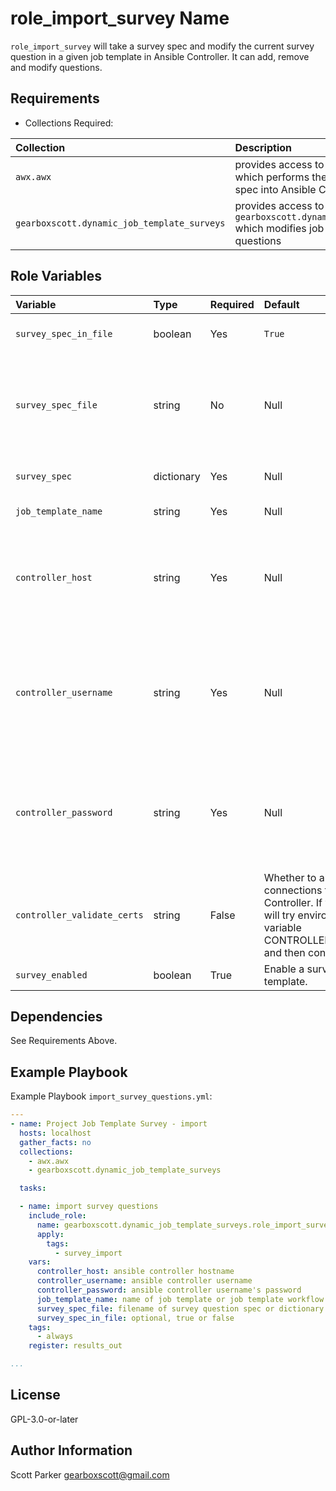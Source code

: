 role_import_survey Name
=========

`role_import_survey` will take a survey spec and modify the current survey question in a given job template in Ansible Controller. It can add, remove and modify questions.  

Requirements
------------

* Collections Required:

| Collection | Description |
| :--------- | :---------- |
| `awx.awx` | provides access to `awx.awx.job_template` which performs the import of the survey spec into Ansible Controller. |
| `gearboxscott.dynamic_job_template_surveys` | provides access to `gearboxscott.dynamic_job_template_surveys` which modifies job template survey questions |


Role Variables
--------------

| Variable | Type | Required | Default | Description |
| :-------- | :---- | :---------| :------- | :----------- |
| `survey_spec_in_file` | boolean | Yes | `True` | Will direct the role to read the survey spec from a file. |
| `survey_spec_file` | string | No | Null | If `survey_spec_in_file` is enabled, then set `survey_spec_file` to the name of the file to be read into the variable `survey_spec`. |
| `survey_spec` | dictionary | Yes | Null | YAML dictionary formatted survey definition. |
| `job_template_name` | string | Yes | Null | Name of the Job Template. |
| `controller_host` | string | Yes | Null | Ansible Controller Hostname (without `https://`). If value not set, will try environment variable `CONTROLLER_HOST` and then config files |
| `controller_username` | string | Yes | Null | Ansible Controller Username (with role to modify job templates). If value not set, will try environment variable `CONTROLLER_USERNAME` and then config files. |
| `controller_password` | string | Yes | Null | Password for Ansible Controller Username. If value not set, will try environment variable `CONTROLLER_PASSWORD` and then config files. |
| `controller_validate_certs` | string | False | Whether to allow insecure connections to Ansible Controller. If value not set, will try environment variable CONTROLLER_VERIFY_SSL and then config files. |
| `survey_enabled` | boolean | True | Enable a survey on the job template. |

Dependencies
------------

See Requirements Above.

Example Playbook
----------------

Example Playbook `import_survey_questions.yml`:

```yaml
---
- name: Project Job Template Survey - import
  hosts: localhost
  gather_facts: no
  collections:
    - awx.awx
    - gearboxscott.dynamic_job_template_surveys

  tasks: 

  - name: import survey questions
    include_role:
      name: gearboxscott.dynamic_job_template_surveys.role_import_survey
      apply:
        tags:
          - survey_import
    vars:
      controller_host: ansible controller hostname
      controller_username: ansible controller username
      controller_password: ansible controller username's password
      job_template_name: name of job template or job template workflow
      survey_spec_file: filename of survey question spec or dictionary
      survey_spec_in_file: optional, true or false
    tags:
      - always
    register: results_out

...

```

License
-------

GPL-3.0-or-later

Author Information
------------------

Scott Parker <gearboxscott@gmail.com>
